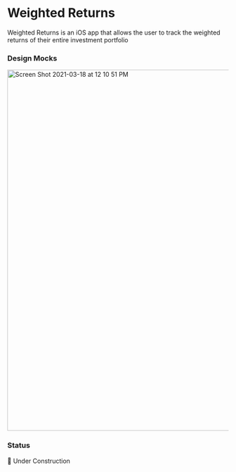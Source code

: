 # Weighted Returns

Weighted Returns is an iOS app that allows the user to track the weighted returns of their entire investment portfolio

### Design Mocks

<img width="820" alt="Screen Shot 2021-03-18 at 12 10 51 PM" src="https://user-images.githubusercontent.com/25331902/111658739-ffdd8b80-87e2-11eb-9d0c-b1c3ea139b4b.png">

### Status

🚧 Under Construction
